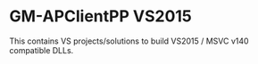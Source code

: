 # GM-APClientPP VS2015

This contains VS projects/solutions to build VS2015 / MSVC v140 compatible DLLs.
